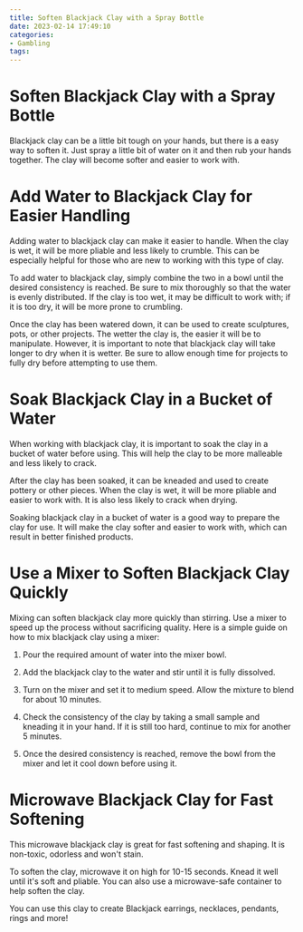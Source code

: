 ```yaml
---
title: Soften Blackjack Clay with a Spray Bottle
date: 2023-02-14 17:49:10
categories:
- Gambling
tags:
---
```



#  Soften Blackjack Clay with a Spray Bottle

Blackjack clay can be a little bit tough on your hands, but there is a easy way to soften it. Just spray a little bit of water on it and then rub your hands together. The clay will become softer and easier to work with.

#  Add Water to Blackjack Clay for Easier Handling

Adding water to blackjack clay can make it easier to handle. When the clay is wet, it will be more pliable and less likely to crumble. This can be especially helpful for those who are new to working with this type of clay.

To add water to blackjack clay, simply combine the two in a bowl until the desired consistency is reached. Be sure to mix thoroughly so that the water is evenly distributed. If the clay is too wet, it may be difficult to work with; if it is too dry, it will be more prone to crumbling.

Once the clay has been watered down, it can be used to create sculptures, pots, or other projects. The wetter the clay is, the easier it will be to manipulate. However, it is important to note that blackjack clay will take longer to dry when it is wetter. Be sure to allow enough time for projects to fully dry before attempting to use them.

#  Soak Blackjack Clay in a Bucket of Water

When working with blackjack clay, it is important to soak the clay in a bucket of water before using. This will help the clay to be more malleable and less likely to crack.

After the clay has been soaked, it can be kneaded and used to create pottery or other pieces. When the clay is wet, it will be more pliable and easier to work with. It is also less likely to crack when drying.

Soaking blackjack clay in a bucket of water is a good way to prepare the clay for use. It will make the clay softer and easier to work with, which can result in better finished products.

#  Use a Mixer to Soften Blackjack Clay Quickly

Mixing can soften blackjack clay more quickly than stirring. Use a mixer to speed up the process without sacrificing quality. Here is a simple guide on how to mix blackjack clay using a mixer:

1) Pour the required amount of water into the mixer bowl.

2) Add the blackjack clay to the water and stir until it is fully dissolved.

3) Turn on the mixer and set it to medium speed. Allow the mixture to blend for about 10 minutes.

4) Check the consistency of the clay by taking a small sample and kneading it in your hand. If it is still too hard, continue to mix for another 5 minutes.

5) Once the desired consistency is reached, remove the bowl from the mixer and let it cool down before using it.

#  Microwave Blackjack Clay for Fast Softening

This microwave blackjack clay is great for fast softening and shaping. It is non-toxic, odorless and won't stain.

To soften the clay, microwave it on high for 10-15 seconds. Knead it well until it's soft and pliable. You can also use a microwave-safe container to help soften the clay.

You can use this clay to create Blackjack earrings, necklaces, pendants, rings and more!
